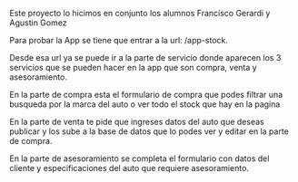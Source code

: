 Este proyecto lo hicimos en conjunto los alumnos Francisco Gerardi y Agustin Gomez

Para probar la App se tiene que entrar a la url: /app-stock.

Desde esa url ya se puede ir a la parte de servicio donde aparecen los 3 servicios
que se pueden hacer en la app que son compra, venta y asesoramiento.

En la parte de compra esta el formulario de compra que podes filtrar una busqueda 
por la marca del auto o ver todo el stock que hay en la pagina 

En la parte de venta te pide que ingreses datos del auto que deseas publicar y los sube 
a la base de datos que lo podes ver y editar en la parte de compra.

En la parte de asesoramiento se completa el formulario con datos del cliente
y especificaciones del auto que requiere asesoramiento. 
